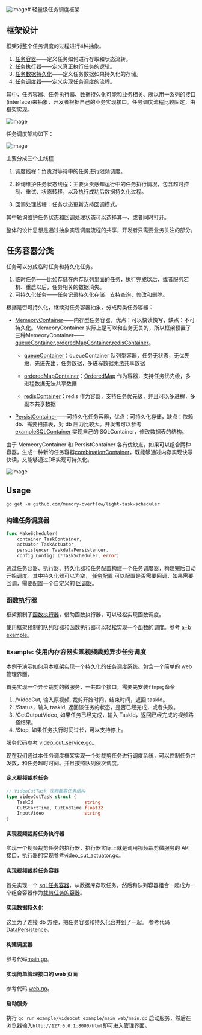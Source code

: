 ![image](https://github.com/memory-overflow/light-task-scheduler/assets/15645203/a6ea2b5b-875c-4b98-b1cd-9a9a27dea727)# 轻量级任务调度框架

## 框架设计
框架对整个任务调度的过程进行4种抽象。

1. [任务容器](https://github.com/memory-overflow/light-task-scheduler/blob/develop/task_container.go)——定义任务如何进行存取和状态流转。
2. [任务执行器](https://github.com/memory-overflow/light-task-scheduler/blob/develop/task_actuator.go)——定义真正执行任务的逻辑。
3. [任务数据持久化](https://github.com/memory-overflow/light-task-scheduler/blob/develop/taskdata_persistencer.go)——定义任务数据如果持久化的存储。
4. [任务调度器](https://github.com/memory-overflow/light-task-scheduler/blob/develop/task_scheduler.go)——定义实现任务调度的流程。

其中，任务容器、任务执行器、数据持久化可能和业务相关、所以用一系列的接口(interface)来抽象，开发者根据自己的业务实现接口。任务调度流程比较固定，由框架实现。

![image](https://github.com/memory-overflow/light-task-scheduler/assets/15645203/55bcf0e1-56cb-44cf-a757-3eb5a0a19b8e)



任务调度架构如下：

![image](https://github.com/memory-overflow/light-task-scheduler/assets/15645203/0c44a687-66d2-49f6-9aa6-af5955bf5d80)



主要分成三个主线程

1. 调度线程：负责对等待中的任务进行限频调度。

2. 轮询维护任务状态线程：主要负责感知运行中的任务执行情况，包含超时控制、重试、状态转移，以及执行成功后数据持久化过程。

3. 回调处理线程：任务状态更新支持回调模式。

其中轮询维护任务状态和回调处理状态可以选择其一、或者同时打开。

整体的设计思想是通过抽象实现调度流程的共享，开发者只需要业务关注的部分。

## 任务容器分类

任务可以分成临时任务和持久化任务。

1. 临时任务——比如存储在内存队列里面的任务，执行完成以后，或者服务宕机、重启以后，任务相关的数据消失。
2. 可持久化任务——任务记录持久化存储，支持查询、修改和删除。

根据是否可持久化，继续对任务容器抽象，分成两类任务容器：

- [MemeoryContainer](https://github.com/memory-overflow/light-task-scheduler/blob/develop/container/memory_container/memory_container.go)——内存型任务容器，优点：可以快读快写，缺点：不可持久化。MemeoryContainer 实际上是可以和业务无关的，所以框架预置了三种MemeoryContainer——[queueContainer](https://github.com/memory-overflow/light-task-scheduler/blob/develop/container/memory_container/queue_container.go),[orderedMapContainer](https://github.com/memory-overflow/light-task-scheduler/blob/develop/container/memory_container/orderedmap_container.go),[redisContainer](https://github.com/memory-overflow/light-task-scheduler/blob/develop/container/memory_container/redis_container.go)。

  - [queueContainer](https://github.com/memory-overflow/light-task-scheduler/blob/develop/container/memory_container/queue_container.go)：queueContainer 队列型容器，任务无状态，无优先级，先进先出，任务数据，多进程数据无法共享数据

  - [orderedMapContainer](https://github.com/memory-overflow/light-task-scheduler/blob/develop/container/memory_container/orderedmap_container.go)：[OrderedMap](https://github.com/memory-overflow/go-orderedmap/blob/main/ordered_map.go) 作为容器，支持任务优先级，多进程数据无法共享数据

  - [redisContainer](https://github.com/memory-overflow/light-task-scheduler/blob/develop/container/memory_container/redis_container.go)：redis 作为容器，支持任务优先级，并且可以多进程，多副本共享数据

- [PersistContainer](https://github.com/memory-overflow/light-task-scheduler/blob/main/container/persist_container/persist_container.go)——可持久化任务容器，优点：可持久化存储，缺点：依赖db、需要扫描表，对 db 压力比较大。开发者可以参考[exampleSQLContainer](https://github.com/memory-overflow/light-task-scheduler/blob/develop/example/videocut_example/video_cut/example_sql_container.go) 实现自己的 SQLContainer，修改数据表的结构。

由于 MemeoryContainer 和 PersistContainer 各有优缺点，如果可以组合两种容器，生成一种新的任务容器[combinationContainer](https://github.com/memory-overflow/light-task-scheduler/blob/develop/upload/container.png)，既能够通过内存实现快写快读，又能够通过DB实现可持久化。

![image](https://github.com/memory-overflow/light-task-scheduler/assets/15645203/3d8a8126-e9bb-4af8-873b-629141b6a8a7)



## Usage
```
go get -u github.com/memory-overflow/light-task-scheduler
```


### 构建任务调度器

```go
func MakeScheduler(
	container TaskContainer,
	actuator TaskActuator,
	persistencer TaskdataPersistencer,
	config Config) (*TaskScheduler, error)
```
通过任务容器、执行器、持久化器和任务配置构建一个任务调度器，构建完后自动开始调度。其中持久化器可以为空，
[任务配置](https://github.com/memory-overflow/light-task-scheduler/blob/develop/task_scheduler.go#L16)
可以配置是否需要回调，如果需要回调，需要配置一个自定义的
[回调器](https://github.com/memory-overflow/light-task-scheduler/blob/develop/callback_receiver.go)。

### 函数执行器
框架预制了[函数执行器](https://github.com/memory-overflow/light-task-scheduler/blob/develop/actuator/function_actuator.go)，借助函数执行器，可以轻松实现函数调度。

使用框架预制的队列容器和函数执行器可以轻松实现一个函数的调度。参考 [a+b example](https://github.com/memory-overflow/light-task-scheduler/blob/develop/example/add_example/main.go)。


### Example: 使用内存容器实现视频裁剪异步任务调度
本例子演示如何用本框架实现一个持久化的任务调度系统。包含一个简单的 web 管理界面。

首先实现一个异步裁剪的微服务，一共四个接口，需要先安装`ffmpeg`命令
1. /VideoCut, 输入原视频, 裁剪开始时间，结束时间，返回 taskId。
2. /Status，输入 taskId, 返回该任务的状态，是否已经完成，或者失败。
3. /GetOutputVideo, 如果任务已经完成，输入 TaskId，返回已经完成的视频路径结果。
4. /Stop, 如果任务执行时间过长，可以支持停止。

服务代码参考 [video_cut_service.go](https://github.com/memory-overflow/light-task-scheduler/blob/develop/example/videocut_example/video_cut/video_cut_service.go)。

现在我们通过本任务调度框架实现一个对裁剪任务进行调度系统，可以控制任务并发数，和任务超时时间。并且按照队列依次调度。

#### 定义视频裁剪任务
```go
// VideoCutTask 视频裁剪任务结构
type VideoCutTask struct {
	TaskId                   string
	CutStartTime, CutEndTime float32
	InputVideo               string
}
```

#### 实现视频裁剪任务执行器

实现一个视频裁剪任务的执行器，执行器实际上就是调用视频裁剪微服务的 API 接口，执行器的实现参考[video_cut_actuator.go](https://github.com/memory-overflow/light-task-scheduler/blob/develop/example/videocut_example/video_cut/video_cut_actuator.go)。

#### 实现视频裁剪任务容器
首先实现一个 [sql 任务容器](https://github.com/memory-overflow/light-task-scheduler/blob/develop/example/videocut_example/video_cut/example_sql_container.go)，从数据库存取任务，然后和队列容器组合一起成为一个组合容器作为[裁剪任务的容器](https://github.com/memory-overflow/light-task-scheduler/blob/develop/example/videocut_example/main_web/main.go#L23)。

#### 实现数据持久化
这里为了连接 db 方便，把任务容器和持久化合并到了一起。
参考代码[DataPersistence](https://github.com/memory-overflow/light-task-scheduler/blob/develop/example/videocut_example/video_cut/example_sql_container.go#L387)。


#### 构建调度器
参考代码[main.go](https://github.com/memory-overflow/light-task-scheduler/blob/develop/example/videocut_example/main_web/main.go#L26)。

#### 实现简单管理接口的 web 页面
参考代码 [web.go](https://github.com/memory-overflow/light-task-scheduler/blob/develop/example/videocut_example/video_cut/web.go)。


#### 启动服务
执行 `go run example/videocut_example/main_web/main.go` 启动服务，然后在浏览器输入`http://127.0.0.1:8000/html`即可进入管理界面。


